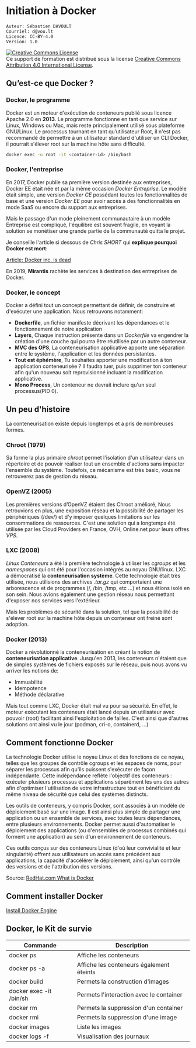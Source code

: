 # Initiation à Docker

    Auteur: Sébastien DAVOULT
    Courriel: d@vou.lt
    Licence: CC-BY-4.0
    Version: 1.0

<!--- Forked from  --->

<a rel="license" href="http://creativecommons.org/licenses/by/4.0/"><img alt="Creative Commons License" style="border-width:0" src="https://i.creativecommons.org/l/by/4.0/88x31.png" /></a><br />Ce support de formation est distribué sous la license <a rel="license" href="http://creativecommons.org/licenses/by/4.0/">Creative Commons Attribution 4.0 International License</a>.

## Qu’est-ce que Docker ?

### Docker, le programme

Docker est un moteur d'exécution de conteneurs publié sous licence Apache 2.0 en **2013**. Le programme fonctionne en tant que service sur Linux, Windows ou Mac, mais reste principalement utilisé sous plateforme GNU/Linux. Le processus tournant en tant qu’utilisateur Root, il n'est pas recommandé de permettre à un utilisateur standard d'utiliser un CLI Docker, il pourrait s'élever root sur la machine hôte sans difficulté.

``` bash
docker exec -u root -it <container-id> /bin/bash
```

### Docker, l'entreprise

En 2017, Docker publie sa première version destinée aux entreprises, Docker EE était née et par la même occasion *Docker Entreprise*.
Le modèle était simple, une version *Docker CE* possédant toutes les fonctionnalités de base et une version *Docker EE* pour avoir accès à des fonctionnalités en mode SaaS ou encore du support aux entreprises.

Mais le passage d'un mode pleinement communautaire à un modèle Entreprise est compliqué, l'équilibre est souvent fragile, en voyant la solution se monétiser une grande partie de la communauté quitta le projet.

Je conseille l'article si dessous de *Chris SHORT* qui **explique pourquoi Docker est mort**:

[Article: Docker inc. is dead](https://chrisshort.net/docker-inc-is-dead/)

En 2019, **Mirantis** rachète les services à destination des entreprises de Docker.

### Docker, le concept

Docker a défini tout un concept permettant de définir, de construire et d'exécuter une application. Nous retrouvons notamment:

- **Dockerfile**, un fichier manifeste décrivant les dépendances et le fonctionnement de notre application
- **Layers**, Chaque instruction présente dans un *Dockerfile* va engendrer la création d'une couche qui pourra être réutilisée par un autre conteneur.
- **MVC des OPS**, La conteneurisation applicative apporte une séparation entre le système, l'application et les données persistantes.
- **Tout est éphémère**, Tu souhaites apporter une modification à ton application conteneurisée ? Il faudra tuer, puis supprimer ton conteneur afin qu'un nouveau soit reprovisionné incluant la modification applicative.
- **Mono Process**, Un conteneur ne devrait inclure qu'un seul processus(PID 0).

## Un peu d'histoire

La conteneurisation existe depuis longtemps et a pris de nombreuses formes. 

### Chroot (1979)
Sa forme la plus primaire *chroot* permet l'isolation d'un utilisateur dans un répertoire et de pouvoir réaliser tout un ensemble d'actions sans impacter l'ensemble du système. Toutefois, ce mécanisme est très basic, vous ne retrouverez pas de gestion du réseau.

### OpenVZ (2005)

Les premières versions d’OpenVZ étaient des Chroot amélioré, Nous retrouvions en plus, une exposition réseau et la possibilité de partager les périphériques (/dev/) et d'y imposer quelques limitations sur les consommations de ressources.
C'est une solution qui a longtemps été utilisée par les Cloud Providers en France, OVH, Online.net pour leurs offres *VPS*.

### LXC (2008)

*Linux Conteneurs* a été la première technologie à utiliser les *cgroups* et les *namespaces* qui ont été pour l'occasion intégrés au noyau GNU/linux. LXC a démocratisé la **conteneurisation système**. Cette technologie était très utilisée, nous utilisions des archives *.tar.gz* qui comportaient une arborescence et de programmes (/, /bin, /tmp, etc ...) et nous étions isolé en son sein. Nous avions également une gestion réseau nous permettant d'exposer nos services vers l'extérieur.

Mais les problèmes de sécurité dans la solution, tel que la possibilité de s'élever root sur la machine hôte depuis un conteneur ont freiné sont adoption.

### Docker (2013)

Docker a révolutionné la conteneurisation en créant la notion de **conteneurisation applicative**. Jusqu'en 2013, les conteneurs n'étaient que de simples systèmes de fichiers exposés sur le réseau, puis nous avons vu arriver les notions de:
- Immuabilité
- Idempotence
- Méthode déclarative

Mais tout comme LXC, Docker était mal vu pour sa sécurité. En effet, le moteur exécutant les conteneurs était lancé depuis un utilisateur avec pouvoir (root) facilitant ainsi l'exploitation de failles. C'est ainsi que d'autres solutions ont ainsi vu le jour (podman, cri-o, containerd, ...)

## Comment fonctionne Docker

La technologie Docker utilise le noyau Linux et des fonctions de ce noyau, telles que les groupes de contrôle cgroups et les espaces de noms, pour séparer les processus afin qu'ils puissent s'exécuter de façon indépendante. Cette indépendance reflète l'objectif des conteneurs : exécuter plusieurs processus et applications séparément les uns des autres afin d'optimiser l'utilisation de votre infrastructure tout en bénéficiant du même niveau de sécurité que celui des systèmes distincts.

Les outils de conteneurs, y compris Docker, sont associés à un modèle de déploiement basé sur une image. Il est ainsi plus simple de partager une application ou un ensemble de services, avec toutes leurs dépendances, entre plusieurs environnements. Docker permet aussi d'automatiser le déploiement des applications (ou d'ensembles de processus combinés qui forment une application) au sein d'un environnement de conteneurs.

Ces outils conçus sur des conteneurs Linux (d'où leur convivialité et leur singularité) offrent aux utilisateurs un accès sans précédent aux applications, la capacité d'accélérer le déploiement, ainsi qu'un contrôle des versions et de l'attribution des versions.

Source: [RedHat.com What is Docker](https://www.redhat.com/fr/topics/containers/what-is-docker)

## Comment installer Docker

[Install Docker Engine](https://docs.docker.com/engine/install/)

## Docker, le Kit de survie

| Commande                            | Description                              |
| ----------------------------------- | ---------------------------------------- |
| docker ps                           | Affiche les conteneurs                   |
| docker ps -a                        | Affiche les conteneurs également éteints |
| docker build                        | Permets la construction d'images         |
| docker exec -it <container> /bin/sh | Permets l'interaction avec le container  |
| docker rm                           | Permets la suppression d'un container    |
| docker rmi                          | Permets la suppression d'une image       |
| docker images                       | Liste les images                         |
| docker logs -f <container>          | Visualisation des journaux               |
